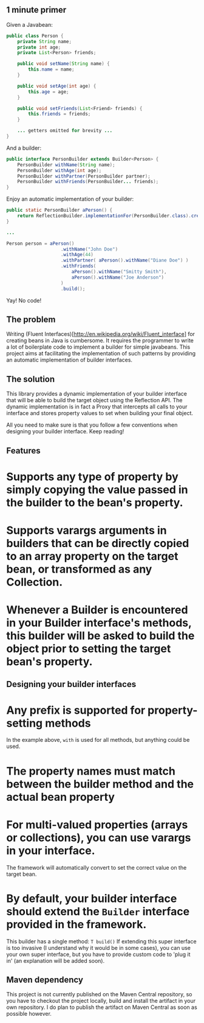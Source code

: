 ## 1 minute primer

Given a Javabean:

```java
public class Person {
    private String name;
    private int age;
    private List<Person> friends;

    public void setName(String name) {
        this.name = name;
    }

    public void setAge(int age) {
        this.age = age;
    }

    public void setFriends(List<Friend> friends) {
        this.friends = friends;
    }

    ... getters omitted for brevity ...
}
```

And a builder:

```java
public interface PersonBuilder extends Builder<Person> {
    PersonBuilder withName(String name);
    PersonBuilder withAge(int age);
    PersonBuilder withPartner(PersonBuilder partner);
    PersonBuilder withFriends(PersonBuilder... friends);
}
```

Enjoy an automatic implementation of your builder:

```java
public static PersonBuilder aPerson() {
    return ReflectionBuilder.implementationFor(PersonBuilder.class).create();
}

...

Person person = aPerson()
                    .withName("John Doe")
                    .withAge(44)
                    .withPartner( aPerson().withName("Diane Doe") )
                    .withFriends(
                        aPerson().withName("Smitty Smith"),
                        aPerson().withName("Joe Anderson")
                    )
                    .build();
```

Yay! No code!

## The problem

Writing (Fluent Interfaces)[http://en.wikipedia.org/wiki/Fluent_interface] for creating beans in Java is cumbersome.
It requires the programmer to write a lot of boilerplate code to implement a builder for simple javabeans. This project
aims at facilitating the implementation of such patterns by providing an automatic implementation of builder interfaces.

## The solution

This library provides a dynamic implementation of your builder interface that will be able to build the target object using the Reflection API.
The dynamic implementation is in fact a Proxy that intercepts all calls to your interface and stores property values to set when building your final object.

All you need to make sure is that you follow a few conventions when designing your builder interface. Keep reading!

## Features

 # Supports any type of property by simply copying the value passed in the builder to the bean's property.
 # Supports varargs arguments in builders that can be directly copied to an array property on the target bean, or transformed as any Collection.
 # Whenever a Builder is encountered in your Builder interface's methods, this builder will be asked to build the object prior to setting the target bean's property.

## Designing your builder interfaces

 # Any prefix is supported for property-setting methods
 In the example above, `with` is used for all methods, but anything could be used.
 # The property names must match between the builder method and the actual bean property

 # For multi-valued properties (arrays or collections), you can use varargs in your interface.
 The framework will automatically convert to set the correct value on the target bean.
 # By default, your builder interface should extend the `Builder` interface provided in the framework.
 This builder has a single method: `T build()` If extending this super interface is too invasive (I understand why it would be in some cases),
 you can use your own super interface, but you have to provide custom code to 'plug it in' (an explanation will be added soon).

## Maven dependency

This project is not currently published on the Maven Central repository, so you have to checkout the project locally, build and install the
artifact in your own repository. I do plan to publish the artifact on Maven Central as soon as possible however.



